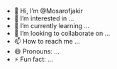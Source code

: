 - 👋 Hi, I’m @Mosarofjakir
- 👀 I’m interested in ...
- 🌱 I’m currently learning ...
- 💞️ I’m looking to collaborate on ...
- 📫 How to reach me ...
- 😄 Pronouns: ...
- ⚡ Fun fact: ...

<!---
Mosarofjakir/Mosarofjakir is a ✨ special ✨ repository because its `README.md` (this file) appears on your GitHub profile.
You can click the Preview link to take a look at your changes.
--->
